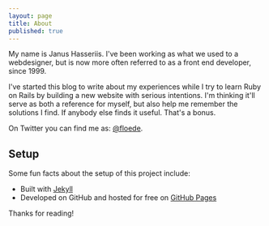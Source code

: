 ```yaml
---
layout: page
title: About
published: true
---
```


<p class="message">
  My name is Janus Hasseriis. I've been working as what we used to a webdesigner, but is now more often referred to as a front end developer, since 1999.
</p>

I've started this blog to write about my experiences while I try to learn Ruby on Rails by building a new website with serious intentions.
I'm thinking it'll serve as both a reference for myself, but also help me remember the solutions I find.
If anybody else finds it useful. That's a bonus.

On Twitter you can find me as: [@floede](https://twitter.com/floede).

## Setup

Some fun facts about the setup of this project include:

* Built with [Jekyll](http://jekyllrb.com)
* Developed on GitHub and hosted for free on [GitHub Pages](https://pages.github.com)

Thanks for reading!